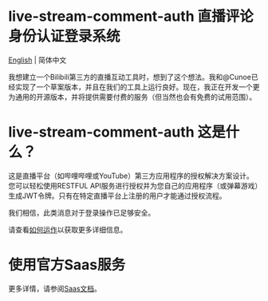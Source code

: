 # live-stream-comment-auth 直播评论身份认证登录系统
[English](README.md) | 简体中文

我想建立一个Bilibili第三方的直播互动工具时，想到了这个想法。我和@Cunoe已经实现了一个草案版本，并且在我们的工具上运行良好。现在，我正在开发一个更为通用的开源版本，并将提供需要付费的服务（但当然也会有免费的试用范围）。

# live-stream-comment-auth 这是什么？

这是直播平台（如哔哩哔哩或YouTube）第三方应用程序的授权解决方案设计。您可以轻松使用RESTFUL API服务进行授权并为您自己的应用程序（或弹幕游戏）生成JWT令牌。只有在特定直播平台上注册的用户才能通过授权流程。

我们相信，此类消息对于登录操作已足够安全。

请查看[如何运作](docs/how-it-works_zh.md)以获取更多详细信息。

# 使用官方Saas服务

更多详情，请参阅[Saas文档](docs/saas_zh.md)。
